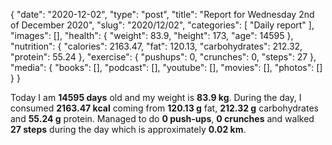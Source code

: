 {
    "date": "2020-12-02",
    "type": "post",
    "title": "Report for Wednesday 2nd of December 2020",
    "slug": "2020\/12\/02",
    "categories": [
        "Daily report"
    ],
    "images": [],
    "health": {
        "weight": 83.9,
        "height": 173,
        "age": 14595
    },
    "nutrition": {
        "calories": 2163.47,
        "fat": 120.13,
        "carbohydrates": 212.32,
        "protein": 55.24
    },
    "exercise": {
        "pushups": 0,
        "crunches": 0,
        "steps": 27
    },
    "media": {
        "books": [],
        "podcast": [],
        "youtube": [],
        "movies": [],
        "photos": []
    }
}

Today I am <strong>14595 days</strong> old and my weight is <strong>83.9 kg</strong>. During the day, I consumed <strong>2163.47 kcal</strong> coming from <strong>120.13 g</strong> fat, <strong>212.32 g</strong> carbohydrates and <strong>55.24 g</strong> protein. Managed to do <strong>0 push-ups</strong>, <strong>0 crunches</strong> and walked <strong>27 steps</strong> during the day which is approximately <strong>0.02 km</strong>.